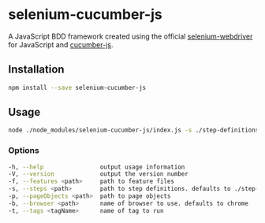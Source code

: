 # selenium-cucumber-js

A JavaScript BDD framework created using the official [selenium-webdriver](https://github.com/SeleniumHQ/selenium/tree/master/javascript/node/selenium-webdriver) for JavaScript and [cucumber-js](https://github.com/cucumber/cucumber-js).

## Installation

```bash
npm install --save selenium-cucumber-js
```

## Usage

```bash
node ./node_modules/selenium-cucumber-js/index.js -s ./step-definitions
```

### Options

```bash
-h, --help                output usage information
-V, --version             output the version number
-f, --features <path>     path to feature files
-s, --steps <path>        path to step definitions. defaults to ./step-definitions
-p, --pageObjects <path>  path to page objects
-b, --browser <path>      name of browser to use. defaults to chrome
-t, --tags <tagName>      name of tag to run
```